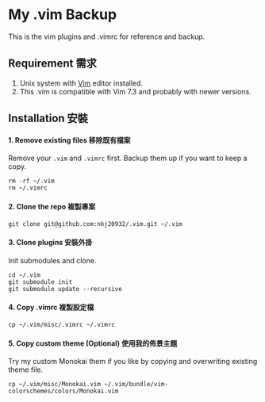 # My .vim Backup

This is the vim plugins and .vimrc for reference and backup.

## Requirement 需求

1. Unix system with [Vim](http://www.vim.org/) editor installed.
2. This .vim is compatible with Vim 7.3 and probably with newer versions. 

## Installation 安裝

#### 1. Remove existing files 移除既有檔案

Remove your `.vim` and `.vimrc` first. Backup them up if you want to keep a copy.

```
rm -rf ~/.vim
rm ~/.vimrc
```

#### 2. Clone the repo 複製專案

```
git clone git@github.com:nkj20932/.vim.git ~/.vim
```

#### 3. Clone plugins 安裝外掛

Init submodules and clone.

```
cd ~/.vim
git submodule init
git submodule update --recursive
```

#### 4. Copy .vimrc 複製設定檔

```
cp ~/.vim/misc/.vimrc ~/.vimrc
```

#### 5. Copy custom theme (Optional) 使用我的佈景主題

Try my custom Monokai them if you like by copying and overwriting existing theme file.

```
cp ~/.vim/misc/Monokai.vim ~/.vim/bundle/vim-colorschemes/colors/Monokai.vim
```
